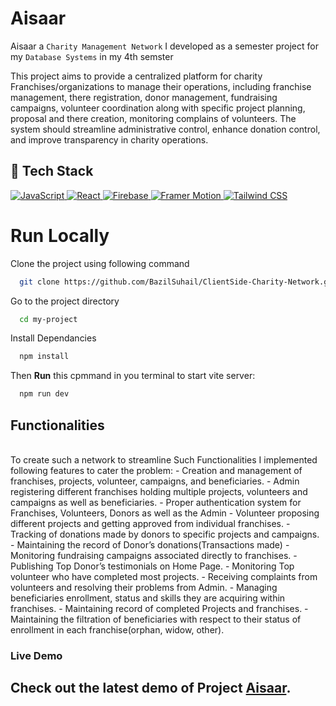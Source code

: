 # Aisaar
Aisaar a  `Charity Management Network` I developed as a semester project for my `Database Systems` in my 4th semster

This project aims to provide a centralized platform for charity Franchises/organizations to manage their operations, including franchise management, there registration, donor management, fundraising campaigns, volunteer coordination along with specific project planning, proposal and there creation, monitoring complains of volunteers. The system should streamline administrative control, enhance donation control, and improve transparency in charity operations. 

## 🤖 Tech Stack 
 <a href="#"> 
  <img alt="JavaScript" src="https://img.shields.io/badge/javascript%20-%23323330.svg?&style=for-the-badge&logo=javascript&logoColor=%23F7DF1E"/>  
  <img alt="React" src="https://img.shields.io/badge/React-%2361DAFB.svg?&style=for-the-badge&logo=react&logoColor=white"/>
  <img alt="Firebase" src="https://img.shields.io/badge/firebase%20-%23039BE5.svg?&style=for-the-badge&logo=firebase"/>  
  <img alt="Framer Motion" src="https://img.shields.io/badge/Framer%20Motion-%23ED5A9F.svg?&style=for-the-badge&logo=framer&logoColor=white"/>
  <img alt="Tailwind CSS" src="https://img.shields.io/badge/Tailwind%20CSS-%2306B6D4.svg?&style=for-the-badge&logo=tailwindcss&logoColor=white"/> 
 </a>
 
# Run Locally
 Clone the project using following command
```bash
  git clone https://github.com/BazilSuhail/ClientSide-Charity-Network.git
```
Go to the project directory
```bash
  cd my-project
```
Install Dependancies
```bash
  npm install
```
Then **Run** this cpmmand in you terminal to start vite server:
```bash
  npm run dev
```

## Functionalities

</br>
To create such a network to streamline Such Functionalities I implemented following features to cater the problem:
- Creation and management of franchises, projects, volunteer, campaigns, and beneficiaries.
- Admin registering different franchises holding multiple projects, volunteers and campaigns as well as beneficiaries. 
- Proper authentication system for Franchises, Volunteers, Donors as well as the Admin
- Volunteer proposing different projects and getting approved from individual franchises. 
- Tracking of donations made by donors to specific projects and campaigns. 
- Maintaining the record of Donor’s donations(Transactions made)
- Monitoring fundraising campaigns associated directly to franchises. 
- Publishing Top Donor’s testimonials on Home Page.
- Monitoring Top volunteer who have completed most projects.
- Receiving complaints from volunteers and resolving their problems from Admin.
- Managing beneficiaries enrollment, status and skills they are acquiring within franchises.
- Maintaining record of completed Projects and franchises.  
- Maintaining the filtration of beneficiaries with respect to their status of enrollment in each franchise(orphan, widow, other). 
</br>

### Live Demo
## Check out the latest demo of Project [Aisaar](https://aisaar.vercel.app/).  
 

